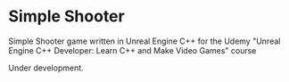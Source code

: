 # Simple Shooter
Simple Shooter game written in Unreal Engine C++ for the Udemy "Unreal Engine C++ Developer: Learn C++ and Make Video Games" course 

Under development.
